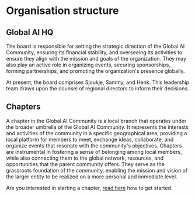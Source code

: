 # Organisation structure


## Global AI HQ
The board is responsible for setting the strategic direction of the Global AI Community, ensuring its financial stability, and overseeing its activities to ensure they align with the mission and goals of the organization. They may also play an active role in organizing events, securing sponsorships, forming partnerships, and promoting the organization's presence globally.

At present, the board comprises Sjoukje, Sammy, and Henk. This leadership team draws upon the counsel of regional directors to inform their decisions.


## Chapters
A chapter in the Global AI Community is a local branch that operates under the broader umbrella of the Global AI Community. It represents the interests and activities of the community in a specific geographical area, providing a local platform for members to meet, exchange ideas, collaborate, and organize events that resonate with the community's objectives. Chapters are instrumental in fostering a sense of belonging among local members, while also connecting them to the global network, resources, and opportunities that the parent community offers. They serve as the grassroots foundation of the community, enabling the mission and vision of the larger entity to be realized on a more personal and immediate level.

Are you interested in starting a chapter, [read here](/about/start-a-chapter/) how to get started.

